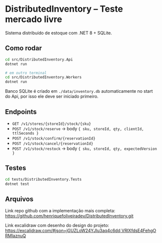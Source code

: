 # DistributedInventory – Teste mercado livre


Sistema distribuído de estoque com .NET 8 + SQLite.


## Como rodar
```bash
cd src/DistributedInventory.Api
dotnet run

# em outro terminal
cd src/DistributedInventory.Workers
dotnet run
```


Banco SQLite é criado em `./data/inventory.db` automaticamente no start do Api, por isso ele deve ser iniciado primeiro.


## Endpoints


- `GET /v1/stores/{storeId}/stock/{sku}`
- `POST /v1/stock/reserve` → body `{ sku, storeId, qty, clientId, ttlSeconds }`
- `POST /v1/stock/confirm/{reservationId}`
- `POST /v1/stock/cancel/{reservationId}`
- `POST /v1/stock/restock` → body `{ sku, storeId, qty, expectedVersion }`

## Testes


```bash
cd tests/DistributedInventory.Tests
dotnet test
```

## Arquivos
Link repo github com a implementação mais completa: https://github.com/henriquefoliveiradev/DistributedInventory.git

Link excalidraw com desenho do design do projeto: https://excalidraw.com/#json=jGUZLoW24YJIu3aq4c6dd,VRlXfdsE4FehgORMlaznuQ